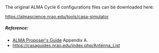 
The original ALMA Cycle 6 configurations files can be downloaded here:

https://almascience.nrao.edu/tools/casa-simulator

##### Reference:
- [ALMA Proposer's Guide](https://almascience.nrao.edu/documents-and-tools/cycle5/alma-proposers-guide) Appendix A.
- https://casaguides.nrao.edu/index.php/Antenna_List
